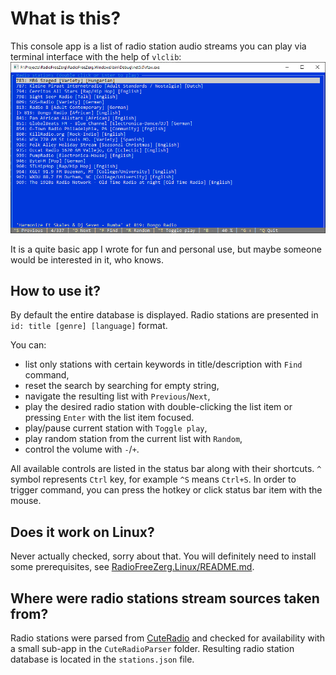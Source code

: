 # What is this?
This console app is a list of radio station audio streams you can play via terminal interface with the help of `vlclib`:
![App screenshot](rfz.png)

It is a quite basic app I wrote for fun and personal use, but maybe someone would be interested in it, who knows.

## How to use it?
By default the entire database is displayed. Radio stations are presented in `id: title [genre] [language]` format.

You can:
* list only stations with certain keywords in title/description with `Find` command,
* reset the search by searching for empty string,
* navigate the resulting list with `Previous`/`Next`,
* play the desired radio station with double-clicking the list item or pressing `Enter` with the list item focused.
* play/pause current station with `Toggle play`,
* play random station from the current list with `Random`,
* control the volume with `-`/`+`.

All available controls are listed in the status bar along with their shortcuts. `^` symbol represents `Ctrl` key, for example `^S` means `Ctrl+S`.
In order to trigger command, you can press the hotkey or click status bar item with the mouse.

## Does it work on Linux?
Never actually checked, sorry about that. You will definitely need to install some prerequisites, see [RadioFreeZerg.Linux/README.md](RadioFreeZerg.Linux/README.md).

## Where were radio stations stream sources taken from?
Radio stations were parsed from [CuteRadio](http://marxoft.co.uk/projects/cuteradio-api/) and checked for availability with a small sub-app in the `CuteRadioParser` folder.
Resulting radio station database is located in the `stations.json` file.